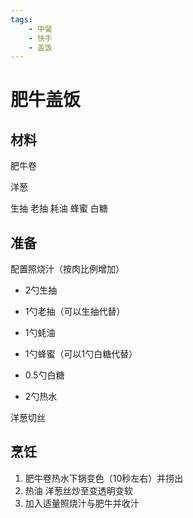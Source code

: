 ```yaml
---
tags:
    - 中餐
    - 快手
    - 盖饭
---
```


# 肥牛盖饭

## 材料

肥牛卷

洋葱

生抽 老抽 耗油 蜂蜜 白糖

## 准备

配置照烧汁（按肉比例增加）

- 2勺生抽

- 1勺老抽（可以生抽代替）

- 1勺蚝油

- 1勺蜂蜜（可以1勺白糖代替）

- 0.5勺白糖

- 2勺热水

洋葱切丝

## 烹饪

1. 肥牛卷热水下锅变色（10秒左右）并捞出
2. 热油 洋葱丝炒至变透明变软
3. 加入适量照烧汁与肥牛并收汁